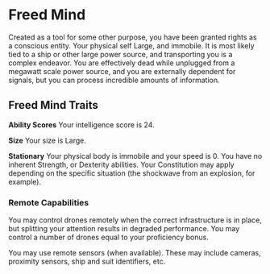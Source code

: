 # Freed Mind
Created as a tool for some other purpose, you have been granted rights as a conscious entity. Your physical self Large, and immobile. It is most likely tied to a ship or other large power source, and transporting you is a complex endeavor.  You are effectively dead while unplugged from a megawatt scale power source, and you are externally dependent for signals, but you can process incredible amounts of information.

## Freed Mind Traits
**Ability Scores**
Your intelligence score is 24.

**Size**
Your size is Large.

**Stationary**
Your physical body is immobile and your speed is 0. You have no inherent Strength, or Dexterity abilities. Your Constitution may apply depending on the specific situation (the shockwave from an explosion, for example).

### Remote Capabilities
You may control drones remotely when the correct infrastructure is in place, but splitting your attention results in degraded performance. You may control a number of drones equal to your proficiency bonus.

You may use remote sensors (when available).  These may include cameras, proximity sensors, ship and suit identifiers, etc.